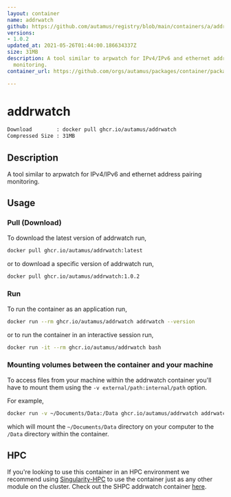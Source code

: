 ```yaml
---
layout: container
name: addrwatch
github: https://github.com/autamus/registry/blob/main/containers/a/addrwatch/spack.yaml
versions:
- 1.0.2
updated_at: 2021-05-26T01:44:00.186634337Z
size: 31MB
description: A tool similar to arpwatch for IPv4/IPv6 and ethernet address pairing
  monitoring.
container_url: https://github.com/orgs/autamus/packages/container/package/addrwatch

---
```

# addrwatch
```bash 
Download        : docker pull ghcr.io/autamus/addrwatch
Compressed Size : 31MB
```

## Description
A tool similar to arpwatch for IPv4/IPv6 and ethernet address pairing monitoring.

## Usage
### Pull (Download)
To download the latest version of addrwatch run,

```bash
docker pull ghcr.io/autamus/addrwatch:latest
```

or to download a specific version of addrwatch run,

```bash
docker pull ghcr.io/autamus/addrwatch:1.0.2
```
### Run
To run the container as an application run,
```bash
docker run --rm ghcr.io/autamus/addrwatch addrwatch --version
```

or to run the container in an interactive session run,
```bash
docker run -it --rm ghcr.io/autamus/addrwatch bash
```

### Mounting volumes between the container and your machine
To access files from your machine within the addrwatch container you'll have to mount them using the `-v external/path:internal/path` option.

For example,
```bash
docker run -v ~/Documents/Data:/Data ghcr.io/autamus/addrwatch addrwatch /Data/myData.csv
```
which will mount the `~/Documents/Data` directory on your computer to the `/Data` directory within the container.

## HPC
If you're looking to use this container in an HPC environment we recommend using [Singularity-HPC](https://singularity-hpc.readthedocs.io) to use the container just as any other module on the cluster. Check out the SHPC addrwatch container [here](https://singularityhub.github.io/singularity-hpc/r/ghcr.io-autamus-addrwatch/).